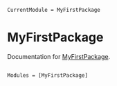 ```@meta
CurrentModule = MyFirstPackage
```

# MyFirstPackage

Documentation for [MyFirstPackage](https://github.com/CodePioneer42/MyFirstPackage.jl).

```@index
```

```@autodocs
Modules = [MyFirstPackage]
```
